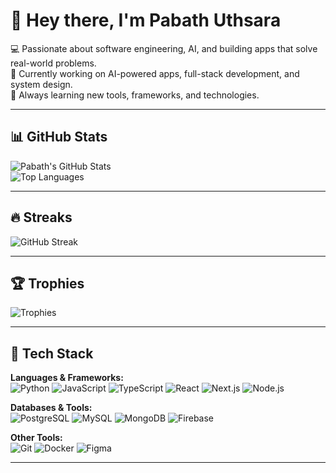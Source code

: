 # 👋 Hey there, I'm Pabath Uthsara

💻 Passionate about software engineering, AI, and building apps that solve real-world problems.  
🚀 Currently working on AI-powered apps, full-stack development, and system design.  
🌱 Always learning new tools, frameworks, and technologies.  

---

## 📊 GitHub Stats

![Pabath's GitHub Stats](https://github-readme-stats.vercel.app/api?username=pabathuthsara&show_icons=true&theme=radical)  
![Top Languages](https://github-readme-stats.vercel.app/api/top-langs/?username=pabathuthsara&layout=compact&theme=radical)

---

## 🔥 Streaks

![GitHub Streak](https://streak-stats.demolab.com/?user=pabathuthsara&theme=radical&hide_border=true)

---

## 🏆 Trophies

![Trophies](https://github-profile-trophy.vercel.app/?username=pabathuthsara&theme=gruvbox&margin-w=15&margin-h=15)

---

## 🚀 Tech Stack

**Languages & Frameworks:**  
![Python](https://img.shields.io/badge/Python-3776AB?style=for-the-badge&logo=python&logoColor=white)
![JavaScript](https://img.shields.io/badge/JavaScript-F7DF1E?style=for-the-badge&logo=javascript&logoColor=black)
![TypeScript](https://img.shields.io/badge/TypeScript-007ACC?style=for-the-badge&logo=typescript&logoColor=white)
![React](https://img.shields.io/badge/React-20232A?style=for-the-badge&logo=react&logoColor=61DAFB)
![Next.js](https://img.shields.io/badge/Next.js-000000?style=for-the-badge&logo=nextdotjs&logoColor=white)
![Node.js](https://img.shields.io/badge/Node.js-339933?style=for-the-badge&logo=nodedotjs&logoColor=white)

**Databases & Tools:**  
![PostgreSQL](https://img.shields.io/badge/PostgreSQL-316192?style=for-the-badge&logo=postgresql&logoColor=white)
![MySQL](https://img.shields.io/badge/MySQL-4479A1?style=for-the-badge&logo=mysql&logoColor=white)
![MongoDB](https://img.shields.io/badge/MongoDB-4EA94B?style=for-the-badge&logo=mongodb&logoColor=white)
![Firebase](https://img.shields.io/badge/Firebase-FFCA28?style=for-the-badge&logo=firebase&logoColor=black)

**Other Tools:**  
![Git](https://img.shields.io/badge/Git-F05032?style=for-the-badge&logo=git&logoColor=white)
![Docker](https://img.shields.io/badge/Docker-2496ED?style=for-the-badge&logo=docker&logoColor=white)
![Figma](https://img.shields.io/badge/Figma-F24E1E?style=for-the-badge&logo=figma&logoColor=white)

---




<!--
**pabathuthsara/pabathuthsara** is a ✨ _special_ ✨ repository because its `README.md` (this file) appears on your GitHub profile.

Here are some ideas to get you started:

- 🔭 I’m currently working on ...
- 🌱 I’m currently learning ...
- 👯 I’m looking to collaborate on ...
- 🤔 I’m looking for help with ...
- 💬 Ask me about ...
- 📫 How to reach me: ...
- 😄 Pronouns: ...
- ⚡ Fun fact: ...
-->
